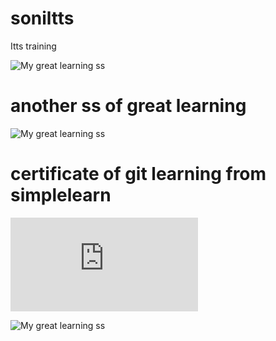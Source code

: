 # soniltts
Itts training

![My great learning ss](https://raw.githubusercontent.com/soni264/soniltts/main/Screenshot%202025-07-16%20195823.png)
# another ss of great learning

![My great learning ss](https://github.com/soni264/soniltts/blob/main/Screenshot%202025-07-16%20195937.png)

# certificate of git learning from simplelearn

![Git_certificate_from_SimpleLearn](https://github.com/soni264/soniltts/blob/main/git%20certificate%20from%20-simplelearning.pdf)

![My great learning ss](https://github.com/soni264/soniltts/blob/main/Screenshot%202025-07-26%144001.png)
